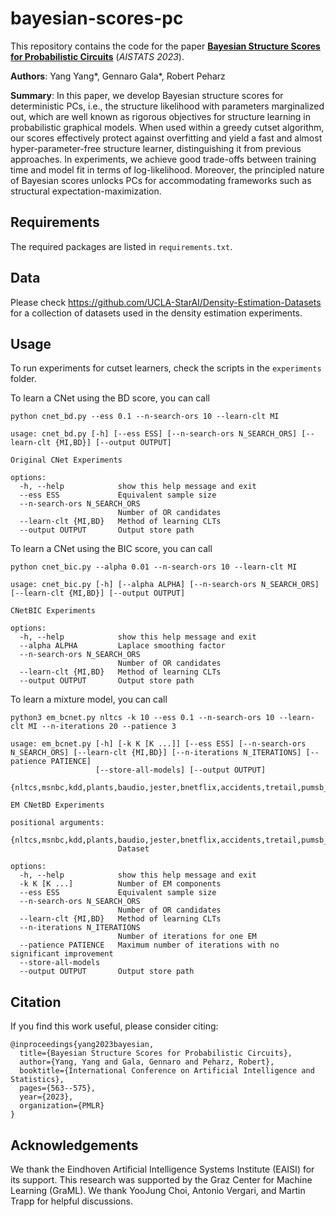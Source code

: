 # bayesian-scores-pc
This repository contains the code for the paper [**Bayesian Structure Scores for Probabilistic Circuits**](https://proceedings.mlr.press/v206/yang23a.html) (*AISTATS 2023*).

**Authors**: Yang Yang*, Gennaro Gala*, Robert Peharz

**Summary**: In this paper, we develop Bayesian structure scores for deterministic PCs, i.e., the structure likelihood with parameters marginalized out, 
which are well known as rigorous objectives for structure learning in probabilistic graphical models.
When used within a greedy cutset algorithm, our scores effectively protect against overfitting and yield a fast and almost hyper-parameter-free structure learner, distinguishing it from previous approaches.
In experiments, we achieve good trade-offs between training time and model fit in terms of log-likelihood.
Moreover, the principled nature of Bayesian scores unlocks PCs for accommodating frameworks such as structural expectation-maximization.

## Requirements

The required packages are listed in `requirements.txt`.

## Data

Please check https://github.com/UCLA-StarAI/Density-Estimation-Datasets for a collection of datasets used in the density estimation experiments.

## Usage

To run experiments for cutset learners, check the scripts in the `experiments` folder.

To learn a CNet using the BD score, you can call

```shell
python cnet_bd.py --ess 0.1 --n-search-ors 10 --learn-clt MI
```

```shell
usage: cnet_bd.py [-h] [--ess ESS] [--n-search-ors N_SEARCH_ORS] [--learn-clt {MI,BD}] [--output OUTPUT]

Original CNet Experiments

options:
  -h, --help            show this help message and exit
  --ess ESS             Equivalent sample size
  --n-search-ors N_SEARCH_ORS
                        Number of OR candidates
  --learn-clt {MI,BD}   Method of learning CLTs
  --output OUTPUT       Output store path
```

To learn a CNet using the BIC score, you can call

```shell
python cnet_bic.py --alpha 0.01 --n-search-ors 10 --learn-clt MI
```

```shell
usage: cnet_bic.py [-h] [--alpha ALPHA] [--n-search-ors N_SEARCH_ORS] [--learn-clt {MI,BD}] [--output OUTPUT]

CNetBIC Experiments

options:
  -h, --help            show this help message and exit
  --alpha ALPHA         Laplace smoothing factor
  --n-search-ors N_SEARCH_ORS
                        Number of OR candidates
  --learn-clt {MI,BD}   Method of learning CLTs
  --output OUTPUT       Output store path
```

To learn a mixture model, you can call

```shell
python3 em_bcnet.py nltcs -k 10 --ess 0.1 --n-search-ors 10 --learn-clt MI --n-iterations 20 --patience 3
```

```shell
usage: em_bcnet.py [-h] [-k K [K ...]] [--ess ESS] [--n-search-ors N_SEARCH_ORS] [--learn-clt {MI,BD}] [--n-iterations N_ITERATIONS] [--patience PATIENCE]
                   [--store-all-models] [--output OUTPUT]
                   {nltcs,msnbc,kdd,plants,baudio,jester,bnetflix,accidents,tretail,pumsb_star,dna,kosarek,msweb,book,tmovie,cwebkb,cr52,c20ng,bbc,ad,binarized_mnist}

EM CNetBD Experiments

positional arguments:
  {nltcs,msnbc,kdd,plants,baudio,jester,bnetflix,accidents,tretail,pumsb_star,dna,kosarek,msweb,book,tmovie,cwebkb,cr52,c20ng,bbc,ad,binarized_mnist}
                        Dataset

options:
  -h, --help            show this help message and exit
  -k K [K ...]          Number of EM components
  --ess ESS             Equivalent sample size
  --n-search-ors N_SEARCH_ORS
                        Number of OR candidates
  --learn-clt {MI,BD}   Method of learning CLTs
  --n-iterations N_ITERATIONS
                        Number of iterations for one EM
  --patience PATIENCE   Maximum number of iterations with no significant improvement
  --store-all-models
  --output OUTPUT       Output store path
```

## Citation
If you find this work useful, please consider citing:
```
@inproceedings{yang2023bayesian,
  title={Bayesian Structure Scores for Probabilistic Circuits},
  author={Yang, Yang and Gala, Gennaro and Peharz, Robert},
  booktitle={International Conference on Artificial Intelligence and Statistics},
  pages={563--575},
  year={2023},
  organization={PMLR}
}
```
## Acknowledgements
We thank the Eindhoven Artificial Intelligence Systems Institute (EAISI) for its support. This research was supported
by the Graz Center for Machine Learning (GraML). We
thank YooJung Choi, Antonio Vergari, and Martin Trapp
for helpful discussions.